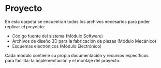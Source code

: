 # Proyecto

En esta carpeta se encuentran todos los archivos necesarios para poder replicar el proyecto:

- Código fuente del sistema (Módulo Software)
- Archivos de diseño 3D para la fabricación de piezas (Módulo Mecánico)
- Esquemas electrónicos (Módulo Electrónico)

Cada módulo contiene su propia documentación y recursos específicos para facilitar la implementación y el montaje del proyecto.
